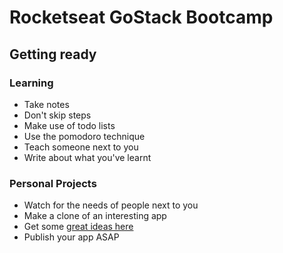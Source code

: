 # Rocketseat GoStack Bootcamp

## Getting ready

### Learning 

- Take notes
- Don't skip steps
- Make use of todo lists
- Use the pomodoro technique
- Teach someone next to you
- Write about what you've learnt

### Personal Projects

- Watch for the needs of people next to you
- Make a clone of an interesting app
- Get some [great ideas here](https://github.com/florinpop17/app-ideas)
- Publish your app ASAP
